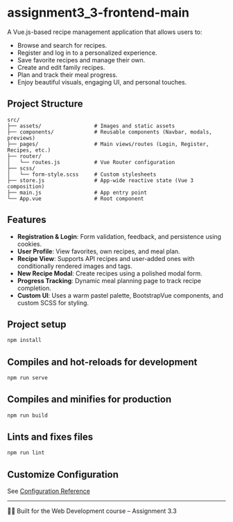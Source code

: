 # assignment3_3-frontend-main

A Vue.js-based recipe management application that allows users to:
- Browse and search for recipes.
- Register and log in to a personalized experience.
- Save favorite recipes and manage their own.
- Create and edit family recipes.
- Plan and track their meal progress.
- Enjoy beautiful visuals, engaging UI, and personal touches.

## Project Structure

```
src/
├── assets/                 # Images and static assets
├── components/             # Reusable components (Navbar, modals, previews)
├── pages/                  # Main views/routes (Login, Register, Recipes, etc.)
├── router/
│   └── routes.js           # Vue Router configuration
├── scss/
│   └── form-style.scss     # Custom stylesheets
├── store.js                # App-wide reactive state (Vue 3 composition)
├── main.js                 # App entry point
└── App.vue                 # Root component
```

## Features

- **Registration & Login**: Form validation, feedback, and persistence using cookies.
- **User Profile**: View favorites, own recipes, and meal plan.
- **Recipe View**: Supports API recipes and user-added ones with conditionally rendered images and tags.
- **New Recipe Modal**: Create recipes using a polished modal form.
- **Progress Tracking**: Dynamic meal planning page to track recipe completion.
- **Custom UI**: Uses a warm pastel palette, BootstrapVue components, and custom SCSS for styling.

## Project setup

```bash
npm install
```

## Compiles and hot-reloads for development

```bash
npm run serve
```

## Compiles and minifies for production

```bash
npm run build
```

## Lints and fixes files

```bash
npm run lint
```

## Customize Configuration

See [Configuration Reference](https://cli.vuejs.org/config/)

---

👨‍🍳 Built for the Web Development course – Assignment 3.3